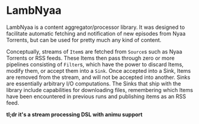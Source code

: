 LambNyaa
=========

LambNyaa is a content aggregator/processor library. It was designed to
facilitate automatic fetching and notification of new episodes from
Nyaa Torrents, but can be used for pretty much any kind of content.

Conceptually, streams of `Item`s are fetched from `Source`s such as
Nyaa Torrents or RSS feeds. These Items then pass through zero or more
pipelines consisting of `Filter`s, which have the power to discard Items,
modify them, or accept them into a `Sink`. Once accepted into a Sink,
Items are removed from the stream, and will not be accepted into another.
Sinks are essentially arbitrary I/O computations. The Sinks that ship with the
library include capabilities for downloading files, remembering which Items
have been encountered in previous runs and publishing items as an RSS feed.

**tl;dr it's a stream processing DSL with animu support**
